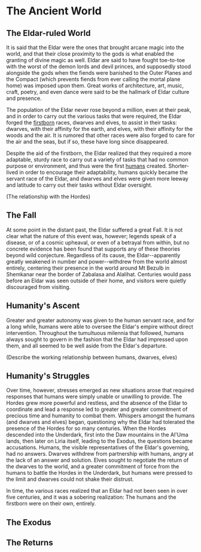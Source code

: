 # The Ancient World

## The Eldar-ruled World
It is said that the Eldar were the ones that brought arcane magic into the world, and that their close proximity to the gods is what enabled the granting of divine magic as well. Eldar are said to have fought toe-to-toe with the worst of the demon lords and devil princes, and supposedly stood alongside the gods when the fiends were banished to the Outer Planes and the Compact (which prevents fiends from ever calling the mortal plane home) was imposed upon them. Great works of architecture, art, music, craft, poetry, and even dance were said to be the hallmark of Eldar culture and presence.

The population of the Eldar never rose beyond a million, even at their peak, and in order to carry out the various tasks that were required, the Eldar forged the [firstborn](../Races/Firstborn.md) races, dwarves and elves, to assist in their tasks: dwarves, with their affinity for the earth, and elves, with their affinity for the woods and the air. It is rumored that other races were also forged to care for the air and the seas, but if so, these have long since disappeared.

Despite the aid of the firstborn, the Eldar realized that they required a more adaptable, sturdy race to carry out a variety of tasks that had no common purpose or environment, and thus were the first [humans](../Races/Humans.md) created. Shorter-lived in order to encourage their adaptability, humans quickly became the servant race of the Eldar, and dwarves and elves were given more leeway and latitude to carry out their tasks without Eldar oversight.

(The relationship with the Hordes)

## The Fall
At some point in the distant past, the Eldar suffered a great Fall. It is not clear what the nature of this event was, however; legends speak of a disease, or of a cosmic upheaval, or even of a betrayal from within, but no concrete evidence has been found that supports any of these theories beyond wild conjecture. Regardless of its cause, the Eldar--apparently greatly weakened in number and power--withdrew from the world almost entirely, centering their presence in the world around Mt Bezulb in Shemkanar near the border of Zabalasa and Alalihat. Centuries would pass before an Eldar was seen outside of their home, and visitors were quietly discouraged from visiting. 

## Humanity's Ascent
Greater and greater autonomy was given to the human servant race, and for a long while, humans were able to oversee the Eldar's empire without direct intervention. Throughout the tumultuous milennia that followed, humans always sought to govern in the fashion that the Eldar had impressed upon them, and all seemed to be well aside from the Eldar's departure.

(Describe the working relationship between humans, dwarves, elves)

## Humanity's Struggles
Over time, however, stresses emerged as new situations arose that required responses that humans were simply unable or unwilling to provide. The Hordes grew more powerful and restless, and the absence of the Eldar to coordinate and lead a response led to greater and greater commitment of precious time and humanity to combat them. Whispers amongst the humans (and dwarves and elves) began, questioning why the Eldar had tolerated the presence of the Hordes for so many centuries. When the Hordes descended into the Underdark, first into the Daw mountains in the Al'Uma lands, then later on Liria itself, leading to the Exodus, the questions became accusations. Humans, the visible representatives of the Eldar's governing, had no answers. Dwarves withdrew from partnership with humans, angry at the lack of an answer and solution. Elves sought to negotiate the return of the dwarves to the world, and a greater commitment of force from the humans to battle the Hordes in the Underdark, but humans were pressed to the limit and dwarves could not shake their distrust.

In time, the various races realized that an Eldar had not been seen in over five centuries, and it was a sobering realization: The humans and the firstborn were on their own, entirely.

## The Exodus

## The Returns
